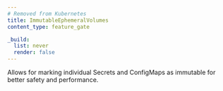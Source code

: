 ```yaml
---
# Removed from Kubernetes
title: ImmutableEphemeralVolumes
content_type: feature_gate

_build:
  list: never
  render: false
---
```

Allows for marking individual Secrets and ConfigMaps as
immutable for better safety and performance.
